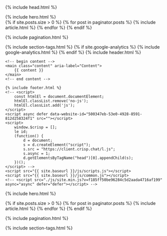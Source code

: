 
<!DOCTYPE html>
<html lang="en">

{% include head.html %}

<body>
{% include hero.html %}

<div class="container">
  <div class="row animate">
    {% if site.posts.size > 0 %}
      {% for post in paginator.posts %}
        {% include article.html %}
      {% endfor %}
    {% endif %}
  </div>
</div>

{% include pagination.html %}

{% include section-tags.html %}
    {% if site.google-analytics %} {% include google-analytics.html %} {% endif %} {% include header.html %}

    <!-- begin content -->
    <main class="content" aria-label="Content">
        {{ content }}
    </main>
    <!-- end content -->

    {% include footer.html %}
    <!-- <script>
        const htmlEl = document.documentElement;
        htmlEl.classList.remove('no-js');
        htmlEl.classList.add('js');
    </script>
    <script async defer data-website-id="500347eb-53e0-4928-8591-812d258324f1" src=""></script>
    <script>
        window.$crisp = [];
        le id;
        (function() {
            d = document;
            s = d.createElement("script");
            s.src = "https://client.crisp.chat/l.js";
            s.async = 1;
            d.getElementsByTagName("head")[0].appendChild(s);
        })();
    </script> -->
    <script src="{{ site.baseurl }}/js/scripts.js"></script>
    <script src="{{ site.baseurl }}/js/common.js"></script>
    <!-- <script src="./js/site.min.js?v=f185ff50be96284c5d2aada4716af199" async="async" defer="defer"></script> -->
</body>

</html>




{% include hero.html %}

<div class="container">
  <div class="row animate">
    {% if site.posts.size > 0 %}
      {% for post in paginator.posts %}
        {% include article.html %}
      {% endfor %}
    {% endif %}
  </div>
</div>

{% include pagination.html %}

{% include section-tags.html %}